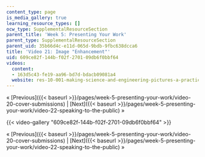 ```yaml
---
content_type: page
is_media_gallery: true
learning_resource_types: []
ocw_type: SupplementalResourceSection
parent_title: 'Week 5: Presenting Your Work'
parent_type: SupplementalResourceSection
parent_uid: 35b66d4c-e11d-065d-9bdb-9fbc638dcca6
title: 'Video 21: Image "Enhancement"'
uid: 609ce82f-144b-f02f-2701-09db6f0bbf64
videos:
  content:
  - 163d5c43-fe19-aa96-bd7d-bdacb09081a4
  website: res-10-001-making-science-and-engineering-pictures-a-practical-guide-to-presenting-your-work-spring-2016
---
```


« [Previous]({{< baseurl >}}/pages/week-5-presenting-your-work/video-20-cover-submissions) | [Next]({{< baseurl >}}/pages/week-5-presenting-your-work/video-22-speaking-to-the-public) »

{{< video-gallery "609ce82f-144b-f02f-2701-09db6f0bbf64" >}}


« [Previous]({{< baseurl >}}/pages/week-5-presenting-your-work/video-20-cover-submissions) | [Next]({{< baseurl >}}/pages/week-5-presenting-your-work/video-22-speaking-to-the-public) »